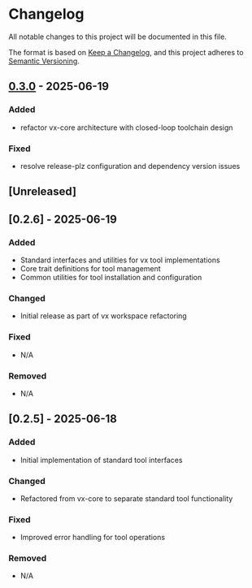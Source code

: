 # Changelog

All notable changes to this project will be documented in this file.

The format is based on [Keep a Changelog](https://keepachangelog.com/en/1.0.0/),
and this project adheres to [Semantic Versioning](https://semver.org/spec/v2.0.0.html).


## [0.3.0](https://github.com/loonghao/vx/compare/vx-tool-standard-v0.2.6...vx-tool-standard-v0.3.0) - 2025-06-19

### Added

- refactor vx-core architecture with closed-loop toolchain design

### Fixed

- resolve release-plz configuration and dependency version issues
## [Unreleased]

## [0.2.6] - 2025-06-19

### Added
- Standard interfaces and utilities for vx tool implementations
- Core trait definitions for tool management
- Common utilities for tool installation and configuration

### Changed
- Initial release as part of vx workspace refactoring

### Fixed
- N/A

### Removed
- N/A

## [0.2.5] - 2025-06-18

### Added
- Initial implementation of standard tool interfaces

### Changed
- Refactored from vx-core to separate standard tool functionality

### Fixed
- Improved error handling for tool operations

### Removed
- N/A
